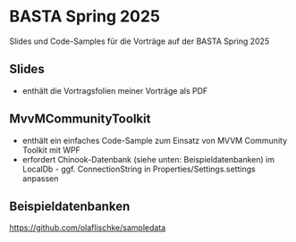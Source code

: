 # BASTA Spring 2025
Slides und Code-Samples für die Vorträge auf der BASTA Spring 2025

## Slides
- enthält die Vortragsfolien meiner Vorträge als PDF

## MvvMCommunityToolkit
- enthält ein einfaches Code-Sample zum Einsatz von MVVM Community Toolkit mit WPF
- erfordert Chinook-Datenbank (siehe unten: Beispieldatenbanken) im LocalDb - ggf. ConnectionString in Properties/Settings.settings anpassen

## Beispieldatenbanken
https://github.com/olaflischke/sampledata
